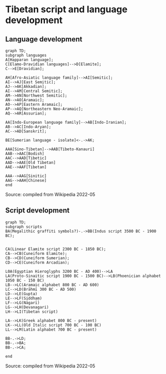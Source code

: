 # Tibetan script and language development

## Language development

```{mermaid}
graph TD;  
subgraph languages
A[Happaran language];  
C[Elamo-Dravidian languages]-->D[Elamite];
C-->E[Dravidian];

AH[Afro-Asiatic language family]-->AI[Semitic];
AI-->AJ[East Semitic];
AJ-->AK[Akkadian];
AI-->AM[Central Semitic];
AM-->AN[Northwest Semitic];
AN-->AO[Aramaic];
AO-->AP[Eastern Aramaic];
AP-->AQ[Northeastern Neo-Aramaic];
AQ-->AR[Assurian];

AA[Indo-European language family]-->AB[Indo-Iranian];
AB-->AC[Indo-Aryan];
AC-->AD[Sanskrit];

BE[Sumerian language - isolate]<-.->AK;

AAA[Sino-Tibetan]-->AAB[Tibeto-Kanauri]
AAB-->AAC[Bodish]
AAC-->AAD[Tibetic]
AAD-->AAE[Old Tibetan]
AAE-->AAF[Tibetan]

AAA-->AAG[Sinitic]
AAG-->AAH[Chinese]
end
```
Source: compiled from Wikipedia 2022-05
## Script development

```{mermaid}
graph TD;  
subgraph scripts
BA(Megalithic graffiti symbols?)-.->BB(Indus script 3500 BC - 1900 BC);


CA(Linear Elamite script 2300 BC - 1850 BC);
CA-->CB(Cuneiform Elamite);
CB-->CD(Cuneiform Sumerian);
CD-->CE(Cuneiform Arcadian);

L0A(Egyptian Hieroglyphs 3200 BC - AD 400)-->LA
LA(Proto-Sinaitic script 1900 BC - 1500 BC)-->LB(Phoenician alphabet 1050 BC - 150 BC)
LB-->LC(Aramaic alphabet 800 BC - AD 600)
LC-->LD(Brāhmī 300 BC - AD 500)
LD-->LE(Gupta)
LE-->LF(Siddhaṃ)
LF-->LG(Nāgarī)
LG-->LH(Devanagari)
LH-->LI(Tibetan script)

LA-->LK(Greek alphabet 800 BC - present)
LK-->LL(Old Italic script 700 BC - 100 BC)
LL-->LM(Latin alphabet 700 BC - present)

BB-.->LD;
BB-.->BA;
BB-.->CA;

end
```
Source: compiled from Wikipedia 2022-05

<!--
-.->LI;

A<-.->BB
AK<-.->CE;
LD<-.->AD;
LH<-.->AD;
BE-.->AK;
BE<-.->CD;

D<-.->CA;
AN<-.->LA;
AAF<
-->
